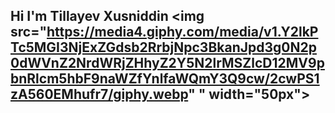 ## Hi I'm Tillayev Xusniddin <img src="https://media4.giphy.com/media/v1.Y2lkPTc5MGI3NjExZGdsb2RrbjNpc3BkanJpd3g0N2p0dWVnZ2NrdWRjZHhyZ2Y5N2lrMSZlcD12MV9pbnRlcm5hbF9naWZfYnlfaWQmY3Q9cw/2cwPS1zA560EMhufr7/giphy.webp" "    width="50px">

